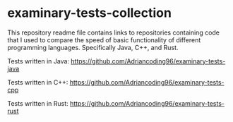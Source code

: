 # examinary-tests-collection
This repository readme file contains links to repositories containing code that I used to compare the speed of basic functionality of different programming languages. Specifically Java, C++, and Rust.

Tests written in Java: https://github.com/Adriancoding96/examinary-tests-java

Tests written in C++: https://github.com/Adriancoding96/examinary-tests-cpp

Tests written in Rust: https://github.com/Adriancoding96/examinary-tests-rust
